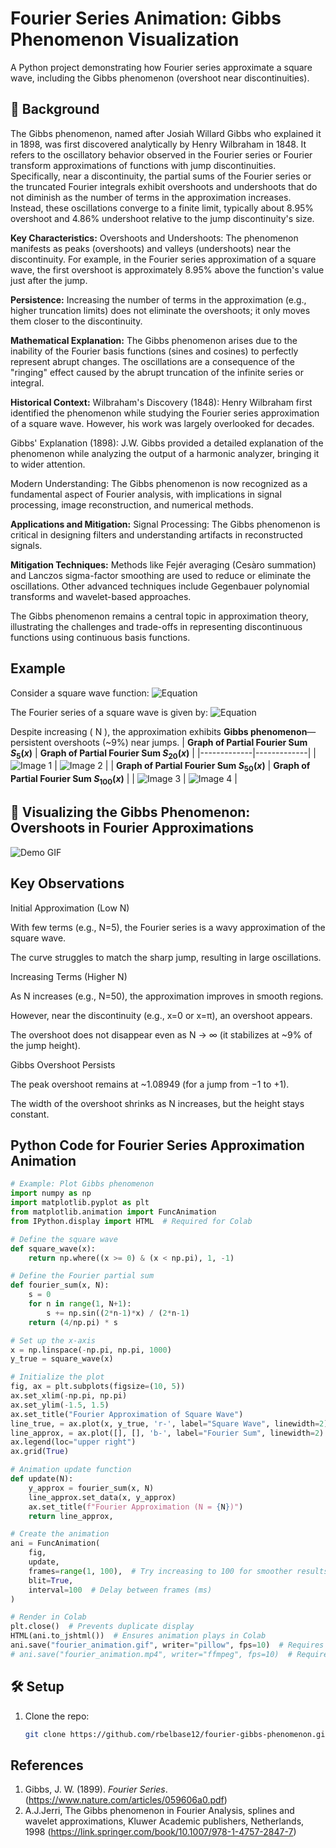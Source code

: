 # Fourier Series Animation: Gibbs Phenomenon Visualization

A Python project demonstrating how Fourier series approximate a square wave, including the Gibbs phenomenon (overshoot near discontinuities).


## 📖 Background
The Gibbs phenomenon, named after Josiah Willard Gibbs who explained it in 1898, was first discovered analytically by Henry Wilbraham in 1848. It refers to the oscillatory behavior observed in the Fourier series or Fourier transform approximations of functions with jump discontinuities. Specifically, near a discontinuity, the partial sums of the Fourier series or the truncated Fourier integrals exhibit overshoots and undershoots that do not diminish as the number of terms in the approximation increases. Instead, these oscillations converge to a finite limit, typically about 8.95% overshoot and 4.86% undershoot relative to the jump discontinuity's size.

**Key Characteristics:**
Overshoots and Undershoots: The phenomenon manifests as peaks (overshoots) and valleys (undershoots) near the discontinuity. For example, in the Fourier series approximation of a square wave, the first overshoot is approximately 8.95% above the function's value just after the jump.

**Persistence:** Increasing the number of terms in the approximation (e.g., higher truncation limits) does not eliminate the overshoots; it only moves them closer to the discontinuity.

**Mathematical Explanation:** The Gibbs phenomenon arises due to the inability of the Fourier basis functions (sines and cosines) to perfectly represent abrupt changes. The oscillations are a consequence of the "ringing" effect caused by the abrupt truncation of the infinite series or integral.

**Historical Context:**
Wilbraham's Discovery (1848): Henry Wilbraham first identified the phenomenon while studying the Fourier series approximation of a square wave. However, his work was largely overlooked for decades.

Gibbs' Explanation (1898): J.W. Gibbs provided a detailed explanation of the phenomenon while analyzing the output of a harmonic analyzer, bringing it to wider attention.

Modern Understanding: The Gibbs phenomenon is now recognized as a fundamental aspect of Fourier analysis, with implications in signal processing, image reconstruction, and numerical methods.

**Applications and Mitigation:**
Signal Processing: The Gibbs phenomenon is critical in designing filters and understanding artifacts in reconstructed signals.

**Mitigation Techniques:** Methods like Fejér averaging (Cesàro summation) and Lanczos sigma-factor smoothing are used to reduce or eliminate the oscillations. Other advanced techniques include Gegenbauer polynomial transforms and wavelet-based approaches.

The Gibbs phenomenon remains a central topic in approximation theory, illustrating the challenges and trade-offs in representing discontinuous functions using continuous basis functions.
## Example
Consider a square wave function:
![Equation](https://quicklatex.com/cache3/7d/ql_48c0f5cfa0558e7b74872db966f8197d_l3.png)

The Fourier series of a square wave is given by:
![Equation](https://quicklatex.com/cache3/ab/ql_f2723aee1f3cceca8e7e71fcfd984cab_l3.png)

Despite increasing \( N \), the approximation exhibits **Gibbs phenomenon**—persistent overshoots (~9%) near jumps.
| **Graph of Partial Fourier Sum $S_5(x)$**  | **Graph of Partial Fourier Sum $S_{20}(x)$**  |
|-------------|-------------|
| ![Image 1](./assets/sqwaven5.jpg) | ![Image 2](./assets/sqwaven20.jpg) |
| **Graph of Partial Fourier Sum $S_{50}(x)$**  | **Graph of Partial Fourier Sum $S_{100}(x)$**  |
| ![Image 3](./assets/sqwaven50.jpg) | ![Image 4](./assets/sqwaven100.jpg) |

## 🎥 Visualizing the Gibbs Phenomenon: Overshoots in Fourier Approximations  
![Demo GIF](assets/fourier_animation.gif)
## Key Observations

Initial Approximation (Low N)

With few terms (e.g., N=5), the Fourier series is a wavy approximation of the square wave.

The curve struggles to match the sharp jump, resulting in large oscillations.

Increasing Terms (Higher N)

As N increases (e.g., N=50), the approximation improves in smooth regions.

However, near the discontinuity (e.g., x=0 or x=π), an overshoot appears.

The overshoot does not disappear even as N → ∞ (it stabilizes at ~9% of the jump height).

Gibbs Overshoot Persists

The peak overshoot remains at ~1.08949 (for a jump from −1 to +1).

The width of the overshoot shrinks as N increases, but the height stays constant.


## Python Code for Fourier Series Approximation Animation
```python
# Example: Plot Gibbs phenomenon
import numpy as np
import matplotlib.pyplot as plt
from matplotlib.animation import FuncAnimation
from IPython.display import HTML  # Required for Colab

# Define the square wave
def square_wave(x):
    return np.where((x >= 0) & (x < np.pi), 1, -1)

# Define the Fourier partial sum
def fourier_sum(x, N):
    s = 0
    for n in range(1, N+1):
        s += np.sin((2*n-1)*x) / (2*n-1)
    return (4/np.pi) * s

# Set up the x-axis
x = np.linspace(-np.pi, np.pi, 1000)
y_true = square_wave(x)

# Initialize the plot
fig, ax = plt.subplots(figsize=(10, 5))
ax.set_xlim(-np.pi, np.pi)
ax.set_ylim(-1.5, 1.5)
ax.set_title("Fourier Approximation of Square Wave")
line_true, = ax.plot(x, y_true, 'r-', label="Square Wave", linewidth=2)
line_approx, = ax.plot([], [], 'b-', label="Fourier Sum", linewidth=2)
ax.legend(loc="upper right")
ax.grid(True)

# Animation update function
def update(N):
    y_approx = fourier_sum(x, N)
    line_approx.set_data(x, y_approx)
    ax.set_title(f"Fourier Approximation (N = {N})")
    return line_approx,

# Create the animation
ani = FuncAnimation(
    fig,
    update,
    frames=range(1, 100),  # Try increasing to 100 for smoother results
    blit=True,
    interval=100  # Delay between frames (ms)
)

# Render in Colab
plt.close()  # Prevents duplicate display
HTML(ani.to_jshtml())  # Ensures animation plays in Colab
ani.save("fourier_animation.gif", writer="pillow", fps=10)  # Requires pillow
# ani.save("fourier_animation.mp4", writer="ffmpeg", fps=10)  # Requires ffmpeg
```
## 🛠️ Setup  
1. Clone the repo:
   ```bash
   git clone https://github.com/rbelbase12/fourier-gibbs-phenomenon.git
## References
1. Gibbs, J. W. (1899). *Fourier Series*. (https://www.nature.com/articles/059606a0.pdf)
2. A.J.Jerri, The Gibbs phenomenon in Fourier Analysis, splines and wavelet approximations, Kluwer Academic publishers, Netherlands, 1998 (https://link.springer.com/book/10.1007/978-1-4757-2847-7)

